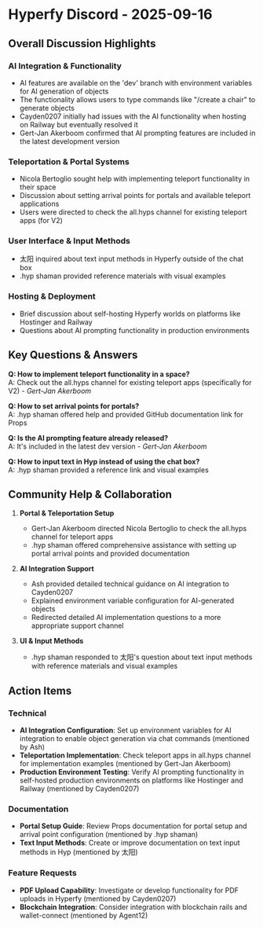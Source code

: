 # Hyperfy Discord - 2025-09-16

## Overall Discussion Highlights

### AI Integration & Functionality
- AI features are available on the 'dev' branch with environment variables for AI generation of objects
- The functionality allows users to type commands like "/create a chair" to generate objects
- Cayden0207 initially had issues with the AI functionality when hosting on Railway but eventually resolved it
- Gert-Jan Akerboom confirmed that AI prompting features are included in the latest development version

### Teleportation & Portal Systems
- Nicola Bertoglio sought help with implementing teleport functionality in their space
- Discussion about setting arrival points for portals and available teleport applications
- Users were directed to check the all.hyps channel for existing teleport apps (for V2)

### User Interface & Input Methods
- 太阳 inquired about text input methods in Hyperfy outside of the chat box
- .hyp shaman provided reference materials with visual examples

### Hosting & Deployment
- Brief discussion about self-hosting Hyperfy worlds on platforms like Hostinger and Railway
- Questions about AI prompting functionality in production environments

## Key Questions & Answers

**Q: How to implement teleport functionality in a space?**  
A: Check out the all.hyps channel for existing teleport apps (specifically for V2) - *Gert-Jan Akerboom*

**Q: How to set arrival points for portals?**  
A: .hyp shaman offered help and provided GitHub documentation link for Props

**Q: Is the AI prompting feature already released?**  
A: It's included in the latest dev version - *Gert-Jan Akerboom*

**Q: How to input text in Hyp instead of using the chat box?**  
A: .hyp shaman provided a reference link and visual examples

## Community Help & Collaboration

1. **Portal & Teleportation Setup**
   - Gert-Jan Akerboom directed Nicola Bertoglio to check the all.hyps channel for teleport apps
   - .hyp shaman offered comprehensive assistance with setting up portal arrival points and provided documentation

2. **AI Integration Support**
   - Ash provided detailed technical guidance on AI integration to Cayden0207
   - Explained environment variable configuration for AI-generated objects
   - Redirected detailed AI implementation questions to a more appropriate support channel

3. **UI & Input Methods**
   - .hyp shaman responded to 太阳's question about text input methods with reference materials and visual examples

## Action Items

### Technical
- **AI Integration Configuration**: Set up environment variables for AI integration to enable object generation via chat commands (mentioned by Ash)
- **Teleportation Implementation**: Check teleport apps in all.hyps channel for implementation examples (mentioned by Gert-Jan Akerboom)
- **Production Environment Testing**: Verify AI prompting functionality in self-hosted production environments on platforms like Hostinger and Railway (mentioned by Cayden0207)

### Documentation
- **Portal Setup Guide**: Review Props documentation for portal setup and arrival point configuration (mentioned by .hyp shaman)
- **Text Input Methods**: Create or improve documentation on text input methods in Hyp (mentioned by 太阳)

### Feature Requests
- **PDF Upload Capability**: Investigate or develop functionality for PDF uploads in Hyperfy (mentioned by Cayden0207)
- **Blockchain Integration**: Consider integration with blockchain rails and wallet-connect (mentioned by Agent12)